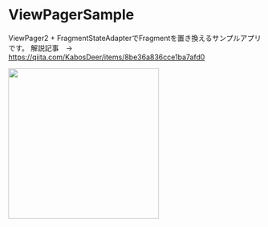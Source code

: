 # ViewPagerSample
ViewPager2 + FragmentStateAdapterでFragmentを置き換えるサンプルアプリです。
解説記事　→　https://qiita.com/KabosDeer/items/8be36a836cce1ba7afd0

<img src="https://qiita-image-store.s3.ap-northeast-1.amazonaws.com/0/704986/37f083c2-a737-6418-eaa4-368c7e98faaa.gif" width="300">
